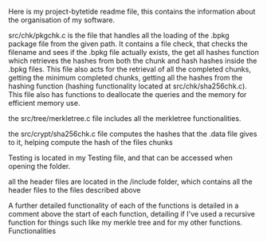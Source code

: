 Here is my project-bytetide readme file, this contains the information about the organisation of my software.

src/chk/pkgchk.c is the file that handles all the loading of the .bpkg package file from the given path. It contains a file check, that checks the filename and sees if the .bpkg file actually exists, the get all hashes function which retrieves the hashes from both the chunk and hash hashes inside the .bpkg files. This file also acts for the retrieval of all the completed chunks, getting the minimum completed chunks, getting all the hashes from the hashing function (hashing functionality located at src/chk/sha256chk.c). This file also has functions to deallocate the queries and the memory for efficient memory use.

the src/tree/merkletree.c file includes all the merkletree functionalities.

the src/crypt/sha256chk.c file computes the hashes that the .data file gives to it, helping compute the hash of the files chunks

Testing is located in my Testing file, and that can be accessed when opening the folder.

all the header files are located in the /include folder, which contains all the header files to the files described above

A further detailed functionality of each of the functions is detailed in a comment above the start of each function, detailing if I've used a
recursive function for things such like my merkle tree and for my other functions. Functionalities 